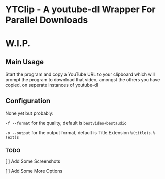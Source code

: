 # YTClip - A youtube-dl Wrapper For Parallel Downloads

# W.I.P.

## Main Usage

Start the program and copy a YouTube URL to your clipboard
which will prompt the program to download that video, amongst the
others you have copied, on seperate instances of youtube-dl

## Configuration

None yet but probably:

`-f --format` for the quality, default is `bestvideo+bestaudio`

`-o --output` for the output format, default is Title.Extension `%(title)s.%(ext)s`

### TODO

[ ] Add Some Screenshots

[ ] Add Some More Options

